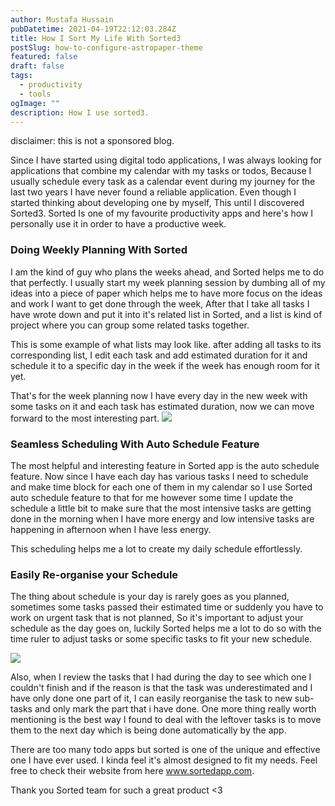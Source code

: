 ```yaml
---
author: Mustafa Hussain
pubDatetime: 2021-04-19T22:12:03.284Z
title: How I Sort My Life With Sorted3
postSlug: how-to-configure-astropaper-theme
featured: false
draft: false
tags:
  - productivity
  - tools
ogImage: ""
description: How I use sorted3.
---
```


disclaimer: this is not a sponsored blog.

Since I have started using digital todo applications, I was always looking for applications that combine my calendar with my tasks or todos, Because I usually schedule every task as a calendar event during my journey for the last two years I have never found a reliable application. Even though I started thinking about developing one by myself, This until I discovered Sorted3.
Sorted Is one of my favourite productivity apps and here's how I personally use it in order to have a productive week.

### Doing Weekly Planning With Sorted

I am the kind of guy who plans the weeks ahead, and Sorted helps me to do that perfectly. I usually start my week planning session by dumbing all of my ideas into a piece of paper which helps me to have more focus on the ideas and work I want to get done through the week, After that I take all tasks I have wrote down and put it into it's related list in Sorted, and a list is kind of project where you can group some related tasks together.

This is some example of what lists may look like. after adding all tasks to its corresponding list, I edit each task and add estimated duration for it and schedule it to a specific day in the week if the week has enough room for it yet.

That's for the week planning now I have every day in the new week with some tasks on it and each task has estimated duration, now we can move forward to the most interesting part.
![](lists.png)

### Seamless Scheduling With Auto Schedule Feature

The most helpful and interesting feature in Sorted app is the auto schedule feature. Now since I have each day has various tasks I need to schedule and make time block for each one of them in my calendar so I use Sorted auto schedule feature to that for me however some time I update the schedule a little bit to make sure that the most intensive tasks are getting done in the morning when I have more energy and low intensive tasks are happening in afternoon when I have less energy.

This scheduling helps me a lot to create my daily schedule effortlessly.

### Easily Re-organise your Schedule

The thing about schedule is your day is rarely goes as you planned, sometimes some tasks passed their estimated time or suddenly you have to work on urgent task that is not planned,
So it's important to adjust your schedule as the day goes on, luckily Sorted helps me a lot to do so with the time ruler to adjust tasks or some specific tasks to fit your new schedule.

![](time-ruller.png)

Also, when I review the tasks that I had during the day to see which one I couldn't finish and if the reason is that the task was underestimated and I have only done one part of it, I can easily reorganise the task to new sub-tasks and only mark the part that i have done.
One more thing really worth mentioning is the best way I found to deal with the leftover tasks is to move them to the next day which is being done automatically by the app.

There are too many todo apps but sorted is one of the unique and effective one I have ever used. I kinda feel it's almost designed to fit my needs. Feel free to check their website from here www.sortedapp.com.

Thank you Sorted team for such a great product <3
